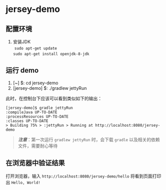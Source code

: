 # jersey-demo

## 配置环境
1. 安装JDK  
  `sudo apt-get update`　  
  `sudo apt-get install openjdk-8-jdk`

##  运行 demo
1. [~] $: cd jersey-demo
2. [jersey-demo] $: ./gradlew jettyRun

此时，在控制台下应该可以看到类似如下的输出：
```shell
[jersey-demo]$ gradle jettyRun
:compileJava UP-TO-DATE
:processResources UP-TO-DATE
:classes UP-TO-DATE
> Building 75% > :jettyRun > Running at http://localhost:8080/jersey-demo
```
> ***注意***：第一次运行 `gradlew jettyRun` 时，会下载 `gradle` 以及相关的依赖文件，需要耐心等待

## 在浏览器中验证结果
打开浏览器，输入 `http://localhost:8080/jersey-demo/hello`
将看到页面打印出 `Hello, World!`



